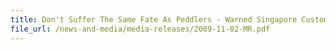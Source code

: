```yaml
---
title: Don't Suffer The Same Fate As Peddlers - Warned Singapore Customs Joint Operation Flushed Out Peddling Activites At YewTee
file_url: /news-and-media/media-releases/2009-11-02-MR.pdf
---
```

